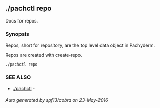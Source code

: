 ## ./pachctl repo

Docs for repos.

### Synopsis


Repos, short for repository, are the top level data object in Pachyderm.

Repos are created with create-repo.

```
./pachctl repo
```

### SEE ALSO
* [./pachctl](./pachctl.md)	 - 

###### Auto generated by spf13/cobra on 23-May-2016

